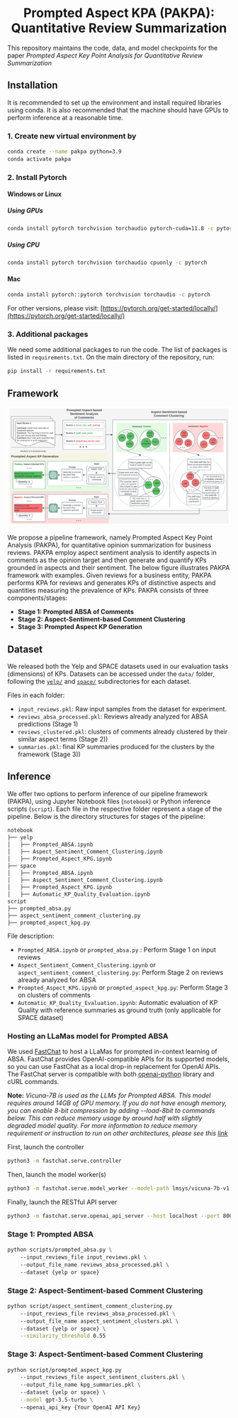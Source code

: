 <div align="center">

# Prompted Aspect KPA (PAKPA): Quantitative Review Summarization

</div>

This repository maintains the code, data, and model checkpoints for the paper *Prompted Aspect Key Point Analysis for Quantitative Review Summarization*

[//]: # (# Code to release soon.)

## Installation
It is recommended to set up the environment and install required libraries using conda. 
It is also recommended that the machine should have GPUs to perform inference at a reasonable time.  
### 1. Create new virtual environment by
```bash
conda create --name pakpa python=3.9
conda activate pakpa
```
### 2. Install Pytorch
#### Windows or Linux
##### Using GPUs
```bash
conda install pytorch torchvision torchaudio pytorch-cuda=11.8 -c pytorch -c nvidia
```
##### Using CPU
```bash
conda install pytorch torchvision torchaudio cpuonly -c pytorch
```
#### Mac
```bash
conda install pytorch::pytorch torchvision torchaudio -c pytorch
```
For other versions, please visit: [https://pytorch.org/get-started/locally/](https://pytorch.org/get-started/locally/)

### 3. Additional packages
We need some additional packages to run the code. The list of packages is listed in ```requirements.txt```. On the main directory of the repository, run:
```bash
pip install -r requirements.txt
```

## Framework
![Model architecture](Abstractive_KPA_Diagram.png)

We propose a pipeline framework, namely Prompted Aspect Key Point Analysis (PAKPA), for quantitative opinion summarization for business reviews. 
PAKPA employ aspect sentiment analysis to identify aspects in comments as the opinion target and then  generate and quantify KPs grounded in aspects and their sentiment. 
The below figure illustrates PAKPA framework with examples.
Given reviews for a business entity, 
PAKPA performs KPA for reviews and 
generates KPs of distinctive aspects and quantities measuring the prevalence of KPs. PAKPA consists of three components/stages: 
- **Stage 1: Prompted ABSA of Comments**
- **Stage 2: Aspect-Sentiment-based Comment Clustering**
- **Stage 3: Prompted Aspect KP Generation**

## Dataset
We released both the Yelp and SPACE datasets used in our evaluation tasks (dimensions) of KPs. Datasets can be accessed under the ```data/``` folder, 
following the [```yelp/```](/data/yelp) and [```space/```](/data/space) subdirectories for each dataset.

[//]: # (In each dataset directory, )

[//]: # (- ```input_reviews/``` contains the raw input dataset file and also samples from the dataset for experiment)

[//]: # (- ```process_absa_reviews/``` consists of reviews already analyzed for ABSA predictions &#40;Stage 1&#41;)

[//]: # (- ```review_comments_clustered/``` consists of clusters of comments already clustered by their similar aspect terms &#40;Stage 2&#41;)

[//]: # (- ```summaries/``` consists of the final KP summaries produced by the framework &#40;Stage 3&#41;)

Files in each folder:
* ```input_reviews.pkl```: Raw input samples from the dataset for experiment.
* ```reviews_absa_processed.pkl```: Reviews already analyzed for ABSA predictions &#40;Stage 1&#41;
* ```reviews_clustered.pkl```: clusters of comments already clustered by their similar aspect terms &#40;Stage 2&#41;)
* ```summaries.pkl```: final KP summaries produced for the clusters by the framework &#40;Stage 3&#41;)

## Inference
We offer two options to perform inference of our pipeline framework (PAKPA), using Jupyter Notebook files (```notebook```) or Python inference scripts (```script```). 
Each file in the respective folder represent a stage of the pipeline. Below is the directory structures for stages of the pipeline:
```
notebook
├── yelp
│   ├── Prompted_ABSA.ipynb
│   ├── Aspect_Sentiment_Comment_Clustering.ipynb
│   ├── Prompted_Aspect_KPG.ipynb
├── space
│   ├── Prompted_ABSA.ipynb
│   ├── Aspect_Sentiment_Comment_Clustering.ipynb
│   ├── Prompted_Aspect_KPG.ipynb
│   ├── Automatic_KP_Quality_Evaluation.ipynb
script
├── prompted_absa.py
├── aspect_sentiment_comment_clustering.py
├── prompted_aspect_kpg.py
```
File description:
* ```Prompted_ABSA.ipynb``` or ```prompted_absa.py``` : Perform Stage 1 on input reviews
* ```Aspect_Sentiment_Comment_Clustering.ipynb``` or ```aspect_sentiment_comment_clustering.py```: Perform Stage 2 on reviews already analyzed for ABSA
* ```Prompted_Aspect_KPG.ipynb``` or ```prompted_aspect_kpg.py```: Perform Stage 3 on clusters of comments
* ```Automatic_KP_Quality_Evaluation.ipynb```: Automatic evaluation of KP Quality with reference summaries as ground truth (only applicable for SPACE dataset)

### Hosting an LLaMas model for Prompted ABSA
We used [FastChat](https://github.com/lm-sys/FastChat/tree/main) to host a LLaMas for prompted in-context learning of ABSA.
FastChat provides OpenAI-compatible APIs for its supported models, so you can use FastChat as a local drop-in replacement for OpenAI APIs.
The FastChat server is compatible with both [openai-python](https://github.com/openai/openai-python) library and cURL commands.

**Note:** *Vicuna-7B is used as the LLMs for Prompted ABSA. This model requires around 14GB of GPU memory.
If you do not have enough memory, you can enable 8-bit compression by adding --load-8bit to commands below. This can reduce memory usage by around half with slightly degraded model quality.
For more information to reduce memory requirement or instruction to run on other architectures, please see this [link](https://github.com/lm-sys/FastChat/tree/main?tab=readme-ov-file#inference-with-command-line-interface)*

First, launch the controller

```bash
python3 -m fastchat.serve.controller
```

Then, launch the model worker(s)

```bash
python3 -m fastchat.serve.model_worker --model-path lmsys/vicuna-7b-v1.3 --load-8bit
```

Finally, launch the RESTful API server

```bash
python3 -m fastchat.serve.openai_api_server --host localhost --port 8000
```

[//]: # (## Inference Scripts)

[//]: # (### Prompted ABSA)

[//]: # (### Aspect-Sentiment-based Comment Clustering)

[//]: # (### KP Generation)

[//]: # (# Evaluation of KP Textual Quality with Aspect-Specific Ground Truth)

### Stage 1: Prompted ABSA
```bash
python scripts/prompted_absa.py \ 
    --input_reviews_file input_reviews.pkl \ 
    --output_file_name reviews_absa_processed.pkl \ 
    --dataset {yelp or space}  
```

### Stage 2: Aspect-Sentiment-based Comment Clustering
```bash
python script/aspect_sentiment_comment_clustering.py 
    --input_reviews_file reviews_absa_processed.pkl \ 
    --output_file_name aspect_sentiment_clusters.pkl \ 
    --dataset {yelp or space} \
    --similarity_threshold 0.55 
```

### Stage 3: Aspect-Sentiment-based Comment Clustering
```bash
python script/prompted_aspect_kpg.py 
    --input_reviews_file aspect_sentiment_clusters.pkl \ 
    --output_file_name kpg_summaries.pkl \ 
    --dataset {yelp or space} \
    --model gpt-3.5-turbo \ 
    --openai_api_key {Your OpenAI API Key}
```